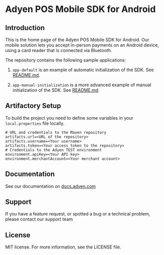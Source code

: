 # Adyen POS Mobile SDK for Android

## Introduction

This is the home page of the Adyen POS Mobile SDK for Android. 
Our mobile solution lets you accept in-person payments on an Android device, using a card reader that is connected via Bluetooth.

The repository contains the following sample applications: 

1. `app-default` is an example of automatic initialization of the SDK. 
 See [README.md](app-default/README.md).

2. `app-manual-initialization` is a more advanced example of manual initialization of the SDK. 
 See [README.md](app-manual-initialization/README.md)

## Artifactory Setup

To build the project you need to define some variables in your `local.properties` file locally.
```
# URL and credentials to the Maven repository
artifacts.url=<URL of the repository>
artifacts.username=<Your username>
artifacts.token=<Your access token to the repository>
# Credentials to the Adyen TEST environment
environment.apiKey=<Your API key>
environment.merchantAccount=<Your merchant account>
```

## Documentation
See our documentation on [docs.adyen.com](https://docs.adyen.com/point-of-sale/ipp-mobile/card-reader-android)

## Support
If you have a feature request, or spotted a bug or a technical problem, please contact our support team

## License
MIT license. For more information, see the LICENSE file.
